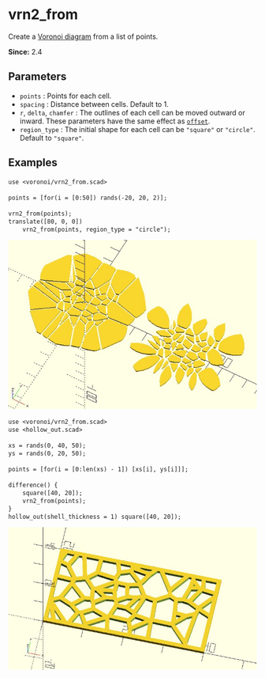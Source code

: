# vrn2_from

Create a [Voronoi diagram](https://en.wikipedia.org/wiki/Voronoi_diagram) from a list of points. 

**Since:** 2.4

## Parameters

- `points` : Points for each cell. 
- `spacing` : Distance between cells. Default to 1.
- `r`, `delta`, `chamfer` : The outlines of each cell can be moved outward or inward. These parameters have the same effect as [`offset`](https://en.wikibooks.org/wiki/OpenSCAD_User_Manual/Transformations#offset). 
- `region_type` : The initial shape for each cell can be `"square"` or `"circle"`. Default to `"square"`.

## Examples

    use <voronoi/vrn2_from.scad>

    points = [for(i = [0:50]) rands(-20, 20, 2)];

    vrn2_from(points);
    translate([80, 0, 0]) 
        vrn2_from(points, region_type = "circle");

![vrn2_from](images/lib3x-vrn2_from-1.JPG)

    use <voronoi/vrn2_from.scad>
    use <hollow_out.scad>

    xs = rands(0, 40, 50);
    ys = rands(0, 20, 50);

    points = [for(i = [0:len(xs) - 1]) [xs[i], ys[i]]];

    difference() {
        square([40, 20]);
        vrn2_from(points);
    }
    hollow_out(shell_thickness = 1) square([40, 20]);
    
![vrn2_from](images/lib3x-vrn2_from-2.JPG)